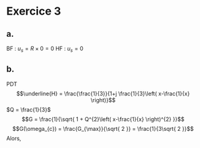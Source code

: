 # Exercice 3
## a.
BF : $u_{s} = R \times 0 = 0$
HF : $u_{s} = 0$

## b.
PDT
$$\underline{H} = \frac{\frac{1}{3}}{1+j \frac{1}{3}\left( x-\frac{1}{x} \right)}$$
$Q = \frac{1}{3}$
$$G = \frac{1}{\sqrt{ 1 + Q^{2}\left( x-\frac{1}{x} \right)^{2} }}$$
$$G(\omega_{c}) = \frac{G_{\max}}{\sqrt{ 2 }} = \frac{1}{3\sqrt{ 2 }}$$
Alors, 

